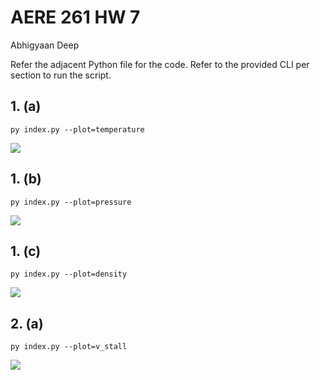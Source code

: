 # AERE 261 HW 7

Abhigyaan Deep

Refer the adjacent Python file for the code. Refer to the provided CLI per section to run the script.

## 1. (a)

`py index.py --plot=temperature`

![](https://i.imgur.com/JjfCAv8.png)

## 1. (b)

`py index.py --plot=pressure`

![](https://i.imgur.com/47g5CXB.png)

## 1. (c)

`py index.py --plot=density`

![](https://i.imgur.com/r91RnYE.png)

## 2. (a)

`py index.py --plot=v_stall`

![](https://i.imgur.com/tXf3J3g.png)
